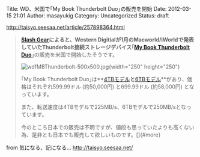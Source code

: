 Title: WD、米国で｢My Book Thunderbolt Duo｣の販売を開始
Date: 2012-03-15 21:01
Author: masayukig
Category: Uncategorized
Status: draft

<http://taisyo.seesaa.net/article/257898364.html>  
  
  

> **[Slash
> Gear](http://www.slashgear.com/western-digital-mybook-thunderbolt-duo-599-for-4tb-15218550/?utm_source=feedburner&utm_medium=feed&utm_campaign=Feed%3A+slashgear+%28SlashGear%29&utm_content=Google+Reader)**によると、Western
> Digitialが1月のMacworld/iWorldで発表していたThunderbolt接続ストレージデバイス｢**[My
> Book Thunderbolt
> Duo](http://store.westerndigital.com/store/wdus/en_US/DisplayProductDetailsPage/categoryID.58727300/subCategory.58727400/parid.13092300/catid.55286600)**｣の販売を米国で開始したそうです。  
>   
>
>
> ![wdfMBThunderbolt-500x500.jpg](http://taisyo.up.seesaa.net/image/wdfMBThunderbolt-500x500.jpg){width="250"
> height="250"}
>
>
>   
> ｢My Book Thunderbolt
> Duo｣は**[4TBモデル](http://store.westerndigital.com/store/wdus/en_US/DisplayProductDetailsPage/categoryID.58727300/subCategory.58727500/parid.13092300/catid.55286600)**と**[6TBモデル](http://store.westerndigital.com/store/wdus/en_US/DisplayProductDetailsPage/categoryID.58727300/subCategory.58727400/parid.13092300/catid.55286600)**があり、価格はそれぞれ599.99ドル
> (約50,000円) と699.99ドル (約58,000円) となっています。  
>   
> また、転送速度は4TBモデルで225MB/s、6TBモデルで250MB/sとなっています。  
>   
> 今のところ日本での販売は不明ですが、値段も思っていたよりも高くない為、是非とも日本でも販売して欲しいものです。[]{#more}

  
  
from 気になる、記になる… <http://taisyo.seesaa.net/>
